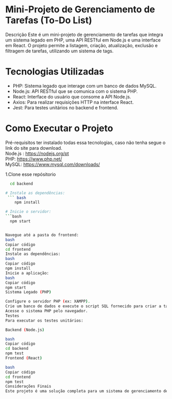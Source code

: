# Mini-Projeto de Gerenciamento de Tarefas (To-Do List)
Descrição
Este é um mini-projeto de gerenciamento de tarefas que integra um sistema legado em PHP, uma API RESTful em Node.js e uma interface em React. O projeto permite a listagem, criação, atualização, exclusão e filtragem de tarefas, utilizando um sistema de tags.

# Tecnologias Utilizadas
- PHP: Sistema legado que interage com um banco de dados MySQL.
- Node.js: API RESTful que se comunica com o sistema PHP.
- React: Interface do usuário que consome a API Node.js.
- Axios: Para realizar requisições HTTP na interface React.
- Jest: Para testes unitários no backend e frontend.


# Como Executar o Projeto
Pré-requisitos ter instalado todas essa tecnologias, caso não tenha segue o link do site para download.
<br>
Node.js : https://nodejs.org/pt
<br>
PHP: https://www.php.net/
<br>
MySQL: https://www.mysql.com/downloads/
<br>

1.Clone esse repósitorio 
``` bash
  cd backend

# Instale as dependências:
 ``` bash
    npm install

# Inicie o servidor:
```bash
  npm start


Navegue até a pasta do frontend:
bash
Copiar código
cd frontend
Instale as dependências:
bash
Copiar código
npm install
Inicie a aplicação:
bash
Copiar código
npm start
Sistema Legado (PHP)

Configure o servidor PHP (ex: XAMPP).
Crie um banco de dados e execute o script SQL fornecido para criar a tabela tasks.
Acesse o sistema PHP pelo navegador.
Testes
Para executar os testes unitários:

Backend (Node.js)

bash
Copiar código
cd backend
npm test
Frontend (React)

bash
Copiar código
cd frontend
npm test
Considerações Finais
Este projeto é uma solução completa para um sistema de gerenciamento de tarefas, integrando diferentes tecnologias e demonstrando como elas podem trabalhar em conjunto. Sinta-se à vontade para expandir ou modificar conforme necessário.
